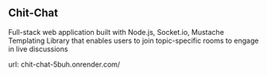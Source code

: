  ## Chit-Chat 

Full-stack web application built with Node.js, Socket.io, Mustache Templating Library that enables users to join topic-specific rooms to engage in live discussions

url: chit-chat-5buh.onrender.com/

